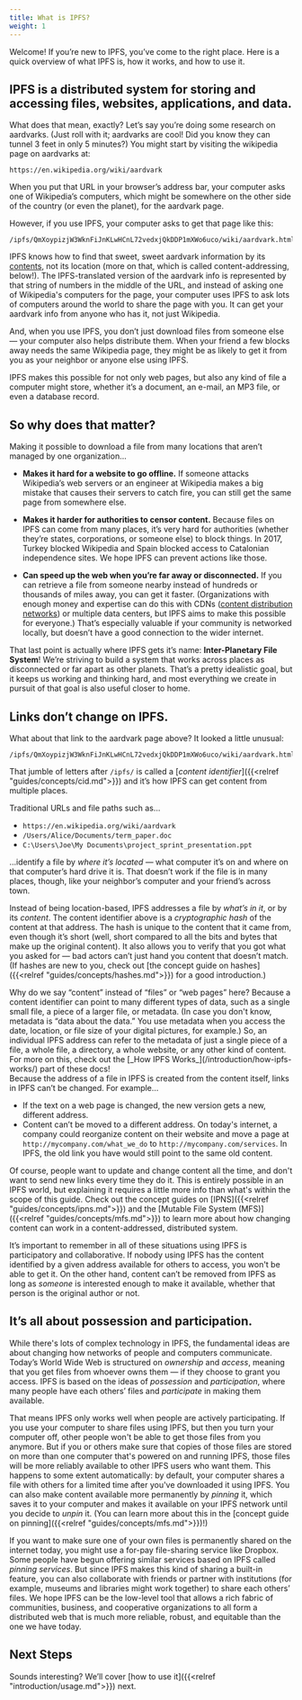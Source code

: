 ```yaml
---
title: What is IPFS?
weight: 1
---
```


Welcome! If you’re new to IPFS, you’ve come to the right place. Here is a quick overview of what IPFS is, how it works, and how to use it.

## IPFS is a distributed system for storing and accessing files, websites, applications, and data.

What does that mean, exactly? Let’s say you’re doing some research on aardvarks. (Just roll with it; aardvarks are cool! Did you know they can tunnel 3 feet in only 5 minutes?) You might start by visiting the wikipedia page on aardvarks at:

```
https://en.wikipedia.org/wiki/aardvark
```

When you put that URL in your browser’s address bar, your computer asks one of Wikipedia’s computers, which might be somewhere on the other side of the country (or even the planet), for the aardvark page.

However, if you use IPFS, your computer asks to get that page like this:

```
/ipfs/QmXoypizjW3WknFiJnKLwHCnL72vedxjQkDDP1mXWo6uco/wiki/aardvark.html
```

IPFS knows how to find that sweet, sweet aardvark information by its [contents](/guides/concepts/cid/), not its location (more on that, which is called content-addressing, below!). The IPFS-translated version of the aardvark info is represented by that string of numbers in the middle of the URL, and instead of asking one of Wikipedia's computers for the page, your computer uses IPFS to ask lots of computers around the world to share the page with you. It can get your aardvark info from anyone who has it, not just Wikipedia.

And, when you use IPFS, you don’t just download files from someone else — your computer also helps distribute them. When your friend a few blocks away needs the same Wikipedia page, they might be as likely to get it from you as your neighbor or anyone else using IPFS.

IPFS makes this possible for not only web pages, but also any kind of file a computer might store, whether it’s a document, an e-mail, an MP3 file, or even a database record.


## So why does that matter?

Making it possible to download a file from many locations that aren’t managed by one organization…

- **Makes it hard for a website to go offline.** If someone attacks Wikipedia’s web servers or an engineer at Wikipedia makes a big mistake that causes their servers to catch fire, you can still get the same page from somewhere else.

- **Makes it harder for authorities to censor content.** Because files on IPFS can come from many places, it’s very hard for authorities (whether they’re states, corporations, or someone else) to block things. In 2017, Turkey blocked Wikipedia and Spain blocked access to Catalonian independence sites. We hope IPFS can prevent actions like those.

- **Can speed up the web when you’re far away or disconnected.** If you can retrieve a file from someone nearby instead of hundreds or thousands of miles away, you can get it faster. (Organizations with enough money and expertise can do this with CDNs ([content distribution networks](https://en.wikipedia.org/wiki/Content_delivery_network)) or multiple data centers, but IPFS aims to make this possible for everyone.) That’s especially valuable if your community is networked locally, but doesn’t have a good connection to the wider internet.

That last point is actually where IPFS gets it’s name: **Inter-Planetary File System**! We’re striving to build a system that works across places as disconnected or far apart as other planets. That’s a pretty idealistic goal, but it keeps us working and thinking hard, and most everything we create in pursuit of that goal is also useful closer to home.


## Links don’t change on IPFS.

What about that link to the aardvark page above? It looked a little unusual:

```
/ipfs/QmXoypizjW3WknFiJnKLwHCnL72vedxjQkDDP1mXWo6uco/wiki/aardvark.html
```

That jumble of letters after `/ipfs/` is called a [*content identifier*]({{<relref "guides/concepts/cid.md">}}) and it’s how IPFS can get content from multiple places.

Traditional URLs and file paths such as…

- `https://en.wikipedia.org/wiki/aardvark`
- `/Users/Alice/Documents/term_paper.doc`
- `C:\Users\Joe\My Documents\project_sprint_presentation.ppt`

…identify a file by *where it’s located* — what computer it’s on and where on that computer’s hard drive it is. That doesn’t work if the file is in many places, though, like your neighbor’s computer and your friend’s across town.

Instead of being location-based, IPFS addresses a file by *what’s in it*, or by its *content*. The content identifier above is a *cryptographic hash* of the content at that address. The hash is unique to the content that it came from, even though it’s short (well, short compared to all the bits and bytes that make up the original content). It also allows you to verify that you got what you asked for — bad actors can’t just hand you content that doesn’t match. (If hashes are new to you, check out [the concept guide on hashes]({{<relref "guides/concepts/hashes.md">}}) for a good introduction.)

<aside class="alert alert-info">
  Why do we say “content” instead of “files” or “web pages” here? Because a content identifier can point to many different types of data, such as a single small file, a piece of a larger file, or metadata. (In case you don't know, metadata is “data about the data.” You use metadata when you access the date, location, or file size of your digital pictures, for example.) So, an individual IPFS address can refer to the metadata of just a single piece of a file, a whole file, a directory, a whole website, or any other kind of content. For more on this, check out the [_How IPFS Works_](/introduction/how-ipfs-works/) part of these docs!
</aside>
Because the address of a file in IPFS is created from the content itself, links in IPFS can’t be changed. For example…

- If the text on a web page is changed, the new version gets a new, different address.
- Content can’t be moved to a different address. On today's internet, a company could reorganize content on their website and move a page at `http://mycompany.com/what_we_do` to `http://mycompany.com/services`. In IPFS, the old link you have would still point to the same old content.

Of course, people want to update and change content all the time, and don't want to send new links every time they do it. This is entirely possible in an IPFS world, but explaining it requires a little more info than what's within the scope of this guide. Check out the concept guides on [IPNS]({{<relref "guides/concepts/ipns.md">}}) and the [Mutable File System (MFS)]({{<relref "guides/concepts/mfs.md">}}) to learn more about how changing content can work in a content-addressed, distributed system.

It’s important to remember in all of these situations using IPFS is participatory and collaborative. If nobody using IPFS has the content identified by a given address available for others to access, you won't be able to get it. On the other hand, content can’t be removed from IPFS as long as *someone* is interested enough to make it available, whether that person is the original author or not.


## It’s all about possession and participation.

While there's lots of complex technology in IPFS, the fundamental ideas are about changing how networks of people and computers communicate. Today’s World Wide Web is structured on *ownership* and *access*, meaning that you get files from whoever owns them — if they choose to grant you access. IPFS is based on the ideas of *possession* and *participation*, where many people have each others’ files and *participate* in making them available.

That means IPFS only works well when people are actively participating. If you use your computer to share files using IPFS, but then you turn your computer off, other people won't be able to get those files from you anymore. But if you or others make sure that copies of those files are stored on more than one computer that's powered on and running IPFS, those files will be more reliably available to other IPFS users who want them. This happens to some extent automatically: by default, your computer shares a file with others for a limited time after you've downloaded it using IPFS. You can also make content available more permanently by *pinning* it, which saves it to your computer and makes it available on your IPFS network until you decide to *unpin* it. (You can learn more about this in the [concept guide on pinning]({{<relref "guides/concepts/mfs.md">}})!)

If you want to make sure one of your own files is permanently shared on the internet today, you might use a for-pay file-sharing service like Dropbox. Some people have begun offering similar services based on IPFS called *pinning services*. But since IPFS makes this kind of sharing a built-in feature, you can also collaborate with friends or partner with institutions (for example, museums and libraries might work together) to share each others’ files. We hope IPFS can be the low-level tool that allows a rich fabric of communities, business, and cooperative organizations to all form a distributed web that is much more reliable, robust, and equitable than the one we have today.


## Next Steps

Sounds interesting? We’ll cover [how to use it]({{<relref "introduction/usage.md">}}) next.
